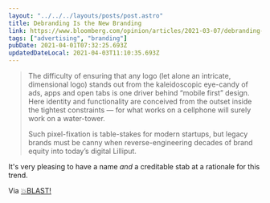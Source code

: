 ```yaml
---
layout: "../../../layouts/posts/post.astro"
title: Debranding Is the New Branding
link: https://www.bloomberg.com/opinion/articles/2021-03-07/debranding-is-the-new-branding-for-burger-king-warner-bros
tags: ["advertising", "branding"]
pubDate: 2021-04-01T07:32:25.693Z
updatedDateLocal: 2021-04-03T11:10:35.693Z
---
```


> The difficulty of ensuring that any logo (let alone an intricate, dimensional logo) stands out from the kaleidoscopic eye-candy of ads, apps and open tabs is one driver behind “mobile first” design. Here identity and functionality are conceived from the outset inside the tightest constraints — for what works on a cellphone will surely work on a water-tower.
>
> Such pixel-fixation is table-stakes for modern startups, but legacy brands must be canny when reverse-engineering decades of brand equity into today’s digital Lilliput.

It's very pleasing to have a name _and_ a creditable stab at a rationale for this trend.

Via [💥BLAST!](https://blast.red/)
